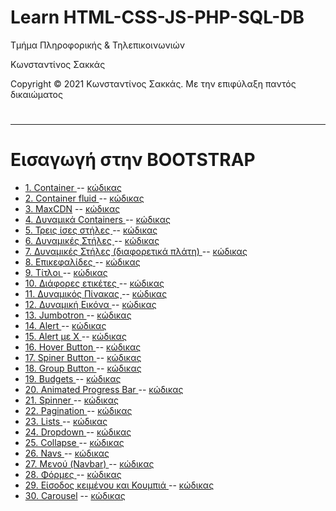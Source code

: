 <html>
<body>
<h1> Learn HTML-CSS-JS-PHP-SQL-DB</h1>
<p> Τμήμα Πληροφορικής & Τηλεπικοινωνιών </p>
<p> Κωνσταντίνος Σακκάς</p>
<p>Copyright © 2021 Κωνσταντίνος Σακκάς. Με την επιφύλαξη παντός δικαιώματος</p>
  <h1></h1>
<hr>

<h1>Εισαγωγή στην BOOTSTRAP</h1>

<ul>

<li><a href="./Code greek/1_container.html" target="_blank">1. Container </a> -- <a href="https://github.com/ksakkas/Learn-Create-Site/blob/master/%CE%95%CE%B9%CF%83%CE%B1%CE%B3%CF%89%CE%B3%CE%AE%20%CF%83%CF%84%CE%B7%CE%BD%20BOOTSTRAP/Code%20greek/1_container.html">κώδικας </a></li>

<li><a href="./Code greek/2_container-fluid.html" target="_blank">2. Container fluid </a> -- <a href="https://github.com/ksakkas/Learn-Create-Site/blob/master/%CE%95%CE%B9%CF%83%CE%B1%CE%B3%CF%89%CE%B3%CE%AE%20%CF%83%CF%84%CE%B7%CE%BD%20BOOTSTRAP/Code%20greek/2_container-fluid.html">κώδικας </a></li>

<li><a href="./Code greek/3_MaxCDN.html" target="_blank">3. MaxCDN</a> -- <a href="https://github.com/ksakkas/Learn-Create-Site/blob/master/%CE%95%CE%B9%CF%83%CE%B1%CE%B3%CF%89%CE%B3%CE%AE%20%CF%83%CF%84%CE%B7%CE%BD%20BOOTSTRAP/Code%20greek/3_MaxCDN.html">κώδικας </a></li>

<li><a href="./Code greek/4_Responsive.html" target="_blank">4. Δυναμικά Containers </a> -- <a href="https://github.com/ksakkas/Learn-Create-Site/blob/master/%CE%95%CE%B9%CF%83%CE%B1%CE%B3%CF%89%CE%B3%CE%AE%20%CF%83%CF%84%CE%B7%CE%BD%20BOOTSTRAP/Code%20greek/4_Responsive.html">κώδικας </a></li>

<li><a href="./Code greek/5_col.html" target="_blank">5. Τρεις ίσες στήλες </a> -- <a href="https://github.com/ksakkas/Learn-Create-Site/blob/master/%CE%95%CE%B9%CF%83%CE%B1%CE%B3%CF%89%CE%B3%CE%AE%20%CF%83%CF%84%CE%B7%CE%BD%20BOOTSTRAP/Code%20greek/5_col.html">κώδικας </a></li>

<li><a href="./Code greek/6_dcol.html" target="_blank">6. Δυναμικές Στήλες </a> -- <a href="https://github.com/ksakkas/Learn-Create-Site/blob/master/%CE%95%CE%B9%CF%83%CE%B1%CE%B3%CF%89%CE%B3%CE%AE%20%CF%83%CF%84%CE%B7%CE%BD%20BOOTSTRAP/Code%20greek/6_dcol.html">κώδικας </a></li>

<li><a href="./Code greek/7_dcold.html" target="_blank">7. Δυναμικές Στήλες (διαφορετικά πλάτη) </a> -- <a href="https://github.com/ksakkas/Learn-Create-Site/blob/master/%CE%95%CE%B9%CF%83%CE%B1%CE%B3%CF%89%CE%B3%CE%AE%20%CF%83%CF%84%CE%B7%CE%BD%20BOOTSTRAP/Code%20greek/7_dcold.html">κώδικας </a></li>

<li><a href="./Code greek/8_header.html" target="_blank">8. Επικεφαλίδες </a> -- <a href="https://github.com/ksakkas/Learn-Create-Site/blob/master/%CE%95%CE%B9%CF%83%CE%B1%CE%B3%CF%89%CE%B3%CE%AE%20%CF%83%CF%84%CE%B7%CE%BD%20BOOTSTRAP/Code%20greek/8_header.html">κώδικας </a></li>

<li><a href="./Code greek/9_display.html" target="_blank">9. Τίτλοι </a> -- <a href="https://github.com/ksakkas/Learn-Create-Site/blob/master/%CE%95%CE%B9%CF%83%CE%B1%CE%B3%CF%89%CE%B3%CE%AE%20%CF%83%CF%84%CE%B7%CE%BD%20BOOTSTRAP/Code%20greek/9_display.html">κώδικας </a></li>

<li><a href="./Code greek/10_dtag.html" target="_blank">10. Διάφορες ετικέτες </a> -- <a href="https://github.com/ksakkas/Learn-Create-Site/blob/master/%CE%95%CE%B9%CF%83%CE%B1%CE%B3%CF%89%CE%B3%CE%AE%20%CF%83%CF%84%CE%B7%CE%BD%20BOOTSTRAP/Code%20greek/10_dtag.html">κώδικας </a></li>

<li><a href="./Code greek/11_tabler.html" target="_blank">11. Δυναμικός Πίνακας </a> -- <a href="https://github.com/ksakkas/Learn-Create-Site/blob/master/%CE%95%CE%B9%CF%83%CE%B1%CE%B3%CF%89%CE%B3%CE%AE%20%CF%83%CF%84%CE%B7%CE%BD%20BOOTSTRAP/Code%20greek/11_tabler">κώδικας </a></li>

<li><a href="./Code greek/12_imgr.html" target="_blank">12. Δυναμική Εικόνα </a> -- <a href="https://github.com/ksakkas/Learn-Create-Site/blob/master/%CE%95%CE%B9%CF%83%CE%B1%CE%B3%CF%89%CE%B3%CE%AE%20%CF%83%CF%84%CE%B7%CE%BD%20BOOTSTRAP/Code%20greek/12_imgr.html">κώδικας </a></li>

<li><a href="./Code greek/13_Jumbotron.html" target="_blank">13. Jumbotron </a> -- <a href="https://github.com/ksakkas/Learn-Create-Site/blob/master/%CE%95%CE%B9%CF%83%CE%B1%CE%B3%CF%89%CE%B3%CE%AE%20%CF%83%CF%84%CE%B7%CE%BD%20BOOTSTRAP/Code%20greek/13_Jumbotron.html">κώδικας </a></li>

<li><a href="./Code greek/14_alert.html" target="_blank">14. Alert </a> -- <a href="https://github.com/ksakkas/Learn-Create-Site/blob/master/%CE%95%CE%B9%CF%83%CE%B1%CE%B3%CF%89%CE%B3%CE%AE%20%CF%83%CF%84%CE%B7%CE%BD%20BOOTSTRAP/Code%20greek/14_alert.html">κώδικας </a></li>

<li><a href="./Code greek/15_alert_x.html" target="_blank">15. Alert με Χ </a> -- <a href="https://github.com/ksakkas/Learn-Create-Site/blob/master/%CE%95%CE%B9%CF%83%CE%B1%CE%B3%CF%89%CE%B3%CE%AE%20%CF%83%CF%84%CE%B7%CE%BD%20BOOTSTRAP/Code%20greek/15_alert_x.html">κώδικας </a></li>

<li><a href="./Code greek/16_buttons.html" target="_blank">16. Hover Button </a> -- <a href="https://github.com/ksakkas/Learn-Create-Site/blob/master/%CE%95%CE%B9%CF%83%CE%B1%CE%B3%CF%89%CE%B3%CE%AE%20%CF%83%CF%84%CE%B7%CE%BD%20BOOTSTRAP/Code%20greek/16_buttons.html">κώδικας </a></li>


<li><a href="./Code greek/17_sbuttons.html" target="_blank">17. Spiner Button </a> -- <a href="https://github.com/ksakkas/Learn-Create-Site/blob/master/%CE%95%CE%B9%CF%83%CE%B1%CE%B3%CF%89%CE%B3%CE%AE%20%CF%83%CF%84%CE%B7%CE%BD%20BOOTSTRAP/Code%20greek/17_sbuttons.html">κώδικας </a></li>

<li><a href="./Code greek/18_gbuttons.html" target="_blank">18. Group Button </a> -- <a href="https://github.com/ksakkas/Learn-Create-Site/blob/master/%CE%95%CE%B9%CF%83%CE%B1%CE%B3%CF%89%CE%B3%CE%AE%20%CF%83%CF%84%CE%B7%CE%BD%20BOOTSTRAP/Code%20greek/18_gbuttons.html">κώδικας </a></li>

<li><a href="./Code greek/19_badgets.html" target="_blank">19. Budgets </a> -- <a href="https://github.com/ksakkas/Learn-Create-Site/blob/master/%CE%95%CE%B9%CF%83%CE%B1%CE%B3%CF%89%CE%B3%CE%AE%20%CF%83%CF%84%CE%B7%CE%BD%20BOOTSTRAP/Code%20greek/19_badgets.html">κώδικας </a></li>

<li><a href="./Code greek/20_anpd.html" target="_blank">20. Animated Progress Bar </a> -- <a href="https://github.com/ksakkas/Learn-Create-Site/blob/master/%CE%95%CE%B9%CF%83%CE%B1%CE%B3%CF%89%CE%B3%CE%AE%20%CF%83%CF%84%CE%B7%CE%BD%20BOOTSTRAP/Code%20greek/20_anpd.html">κώδικας </a></li>

<li><a href="./Code greek/21_spinner.html" target="_blank">21. Spinner </a> -- <a href="https://github.com/ksakkas/Learn-Create-Site/blob/master/%CE%95%CE%B9%CF%83%CE%B1%CE%B3%CF%89%CE%B3%CE%AE%20%CF%83%CF%84%CE%B7%CE%BD%20BOOTSTRAP/Code%20greek/21_spinner.html">κώδικας </a></li>

<li><a href="./Code greek/22_pagination.html" target="_blank">22. Pagination </a> -- <a href="https://github.com/ksakkas/Learn-Create-Site/blob/master/%CE%95%CE%B9%CF%83%CE%B1%CE%B3%CF%89%CE%B3%CE%AE%20%CF%83%CF%84%CE%B7%CE%BD%20BOOTSTRAP/Code%20greek/22_pagination.html">κώδικας </a></li>

<li><a href="./Code greek/23_list.html" target="_blank">23. Lists </a> -- <a href="https://github.com/ksakkas/Learn-Create-Site/blob/master/%CE%95%CE%B9%CF%83%CE%B1%CE%B3%CF%89%CE%B3%CE%AE%20%CF%83%CF%84%CE%B7%CE%BD%20BOOTSTRAP/Code%20greek/23_list.html">κώδικας </a></li>

<li><a href="./Code greek/24_dropdownl.html" target="_blank">24. Dropdown </a> -- <a href="https://github.com/ksakkas/Learn-Create-Site/blob/master/%CE%95%CE%B9%CF%83%CE%B1%CE%B3%CF%89%CE%B3%CE%AE%20%CF%83%CF%84%CE%B7%CE%BD%20BOOTSTRAP/Code%20greek/24_dropdownl.html">κώδικας </a></li>

<li><a href="./Code greek/25_collapse.html" target="_blank">25. Collapse </a> -- <a href="https://github.com/ksakkas/Learn-Create-Site/blob/master/%CE%95%CE%B9%CF%83%CE%B1%CE%B3%CF%89%CE%B3%CE%AE%20%CF%83%CF%84%CE%B7%CE%BD%20BOOTSTRAP/Code%20greek/25_collapse.html">κώδικας </a></li>

<li><a href="./Code greek/26_navs.html" target="_blank">26. Navs </a> -- <a href="https://github.com/ksakkas/Learn-Create-Site/blob/master/%CE%95%CE%B9%CF%83%CE%B1%CE%B3%CF%89%CE%B3%CE%AE%20%CF%83%CF%84%CE%B7%CE%BD%20BOOTSTRAP/Code%20greek/26_navs.html">κώδικας </a></li>

<li><a href="./Code greek/27_navbar.html" target="_blank">27. Μενού (Navbar) </a> -- <a href="https://github.com/ksakkas/Learn-Create-Site/blob/master/%CE%95%CE%B9%CF%83%CE%B1%CE%B3%CF%89%CE%B3%CE%AE%20%CF%83%CF%84%CE%B7%CE%BD%20BOOTSTRAP/Code%20greek/27_navbar.html">κώδικας </a></li>

<li><a href="./Code greek/28_forms.html" target="_blank">28. Φόρμες </a> -- <a href="https://github.com/ksakkas/Learn-Create-Site/blob/master/%CE%95%CE%B9%CF%83%CE%B1%CE%B3%CF%89%CE%B3%CE%AE%20%CF%83%CF%84%CE%B7%CE%BD%20BOOTSTRAP/Code%20greek/28_forms.html">κώδικας </a></li>

<li><a href="./Code greek/29_inpbuttons.html" target="_blank">29. Είσοδος κειμένου και Κουμπιά </a> -- <a href="https://github.com/ksakkas/Learn-Create-Site/blob/master/%CE%95%CE%B9%CF%83%CE%B1%CE%B3%CF%89%CE%B3%CE%AE%20%CF%83%CF%84%CE%B7%CE%BD%20BOOTSTRAP/Code%20greek/29_inpbuttons.html">κώδικας </a></li>

<li><a href="./Code greek/30_carousel.html" target="_blank">30. Carousel</a> -- <a href="https://github.com/ksakkas/Learn-Create-Site/blob/master/%CE%95%CE%B9%CF%83%CE%B1%CE%B3%CF%89%CE%B3%CE%AE%20%CF%83%CF%84%CE%B7%CE%BD%20BOOTSTRAP/Code%20greek/30_carousel.html">κώδικας </a></li>

</ul>
</body>
</html>
